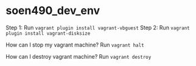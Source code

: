 # soen490_dev_env
Step 1: 
Run `vagrant plugin install vagrant-vbguest`
Step 2:
Run `vagrant plugin install vagrant-disksize`

How can I stop my vagrant machine?
Run `vagrant halt`

How can I destroy vagrant machine?
Run `vagrant destroy`
